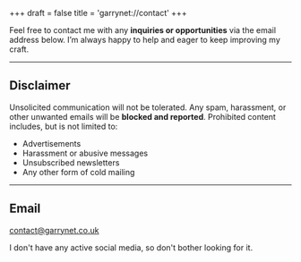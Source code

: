 +++
draft = false
title = 'garrynet://contact'
+++

Feel free to contact me with any **inquiries or opportunities** via the email address below. I’m always happy to help and eager to keep improving my craft.

---

## Disclaimer

Unsolicited communication will not be tolerated. Any spam, harassment, or other unwanted emails will be **blocked and reported**. Prohibited content includes, but is not limited to:

-   Advertisements
-   Harassment or abusive messages
-   Unsubscribed newsletters
-   Any other form of cold mailing

---

## Email

[contact@garrynet.co.uk](mailto:contact@garrynet.co.uk)

I don't have any active social media, so don't bother looking for it.
